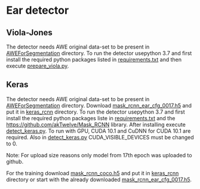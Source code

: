 # Ear detector

## Viola-Jones
The detector needs AWE original data-set to be present in [AWEForSegmentation](AWEForSegmentation/) directory. To run the detector usepython 3.7 and first install the required python packages listed in [requirements.txt](viola_jones/requirements.txt) and then execute [prepare_viola.py](viola_jones/prepare_viola.py).

## Keras
The detector needs AWE original data-set to be present in [AWEForSegmentation](AWEForSegmentation/) directory. Download [mask_rcnn_ear_cfg_0017.h5](https://github.com/Davidvster/sb-ear-segmentation/releases/download/1.0/mask_rcnn_ear_cfg_0017.h5) and put it in [keras_rcnn](keras_rcnn/) directory. To run the detector usepython 3.7 and first install the required python  packages liste in [requirements.txt](keras_rcnn/requirements.txt) and the https://github.com/akTwelve/Mask_RCNN library. After installing execute [detect_keras.py](keras_rcnn/detect_keras.py). To run with GPU, CUDA 10.1 and CuDNN for CUDA 10.1 are required. Also in [detect_keras.py](keras_rcnn/detect_keras.py) CUDA_VISIBLE_DEVICES must be changed to 0.

Note: For upload size reasons only model from 17th epoch was uploaded to github.

For the training download [mask_rcnn_coco.h5](https://github.com/matterport/Mask_RCNN/releases/download/v2.0/mask_rcnn_coco.h5) and put it in [keras_rcnn](keras_rcnn/) directory or start with the already downloaded [mask_rcnn_ear_cfg_0017.h5](https://github.com/Davidvster/sb-ear-segmentation/releases/download/1.0/mask_rcnn_ear_cfg_0017.h5).
